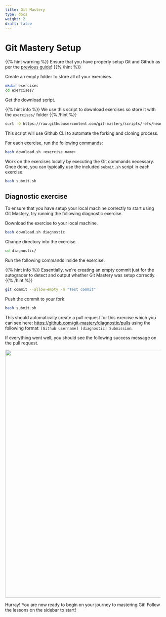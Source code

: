 ```yaml
---
title: Git Mastery
type: docs
weight: 2
draft: false
---
```


# Git Mastery Setup

{{% hint warning %}}
Ensure that you have properly setup Git and Github as per the [previous guide](/docs/setup/prerequisite-setup)!
{{% /hint %}}

Create an empty folder to store all of your exercises.

```sh
mkdir exercises
cd exercises/
```

Get the download script.

{{% hint info %}}
We use this script to download exercises so store it with the `exercises/` folder
{{% /hint %}}

```sh
curl -O https://raw.githubusercontent.com/git-mastery/scripts/refs/heads/main/download.sh
```

This script will use Github CLI to automate the forking and cloning process.

For each exercise, run the following commands:

```sh
bash download.sh <exercise name>
```

Work on the exercises locally by executing the Git commands necessary. Once done, you can typically use the included `submit.sh` script in each exercise.

```bash
bash submit.sh
```

## Diagnostic exercise

To ensure that you have setup your local machine correctly to start using Git Mastery, try running the following diagnostic exercise.

Download the exercise to your local machine.

```sh
bash download.sh diagnostic
```

Change directory into the exercise.

```sh
cd diagnostic/
```

Run the following commands inside the exercise.

{{% hint info %}}
Essentially, we're creating an empty commit just for the autograder to detect and output whether Git Mastery was setup correctly.
{{% /hint %}}

```sh
git commit --allow-empty -m "Test commit"
```

Push the commit to your fork.

```bash
bash submit.sh
```

This should automatically create a pull request for this exercise which you can see here: <https://github.com/git-mastery/diagnostic/pulls> using the following format: `[Github username] [diagnostic] Submission`.

If everything went well, you should see the following success message on the pull request.

<div style="text-align: center;">
  <img src="success.png" width="800px" />
</div>

Hurray! You are now ready to begin on your journey to mastering Git! Follow the lessons on the sidebar to start!
